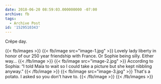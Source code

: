 ```yaml
---
date: 2018-06-20 08:59:03.000000000 -07:00
archive: fb
tags: 
  - Archive Post
id: '1529510343'
---
```


Crêpe day.

{{< fb/images >}}
{{< fb/image src="image-1.jpg" >}}
Lovely lady liberty in honor of our 250 year friendship with France. Or Sophie being silly. Either way…
{{< /fb/image >}}
{{< fb/image src="image-2.jpg" >}}
According to Sophia: “I told Maïa to wait so I could take a picture but she kept nibbling anyway.”
{{< /fb/image >}}
{{< fb/image src="image-3.jpg" >}}
That's a potato. I asked so you don't have to.
{{< /fb/image >}}
{{< /fb/images >}}
